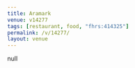 ```yaml
---
title: Aramark
venue: v14277
tags: [restaurant, food, "fhrs:414325"]
permalink: /v/14277/
layout: venue
---
```

null